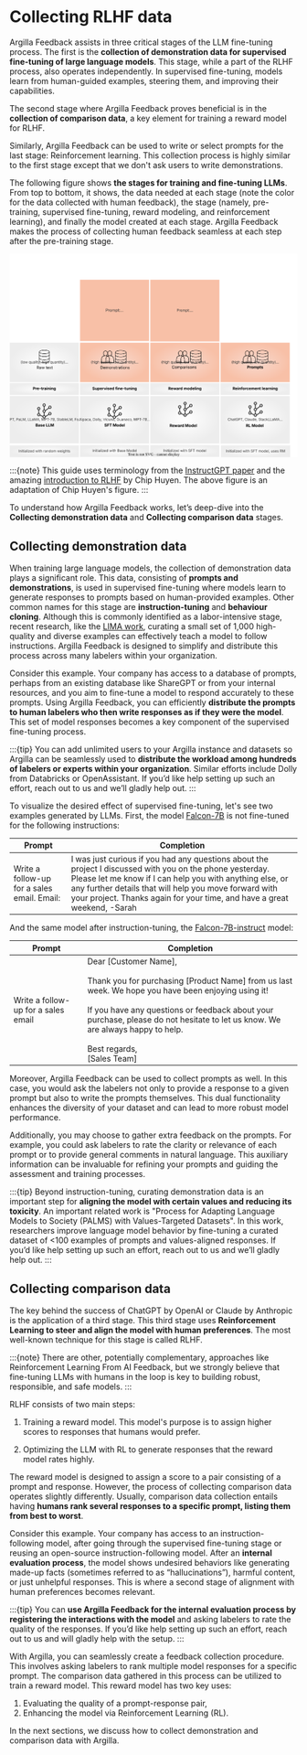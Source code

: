 # Collecting RLHF data
Argilla Feedback assists in three critical stages of the LLM fine-tuning process. The first is the **collection of demonstration data for supervised fine-tuning of large language models**. This stage, while a part of the RLHF process, also operates independently. In supervised fine-tuning, models learn from human-guided examples, steering them, and improving their capabilities.

The second stage where Argilla Feedback proves beneficial is in the **collection of comparison data**, a key element for training a reward model for RLHF.

Similarly, Argilla Feedback can be used to write or select prompts for the last stage: Reinforcement learning. This collection process is highly similar to the first stage except that we don't ask users to write demonstrations.

The following figure shows **the stages for training and fine-tuning LLMs**. From top to bottom, it shows, the data needed at each stage (note the color for the data collected with human feedback), the stage (namely, pre-training, supervised fine-tuning, reward modeling, and reinforcement learning), and finally the model created at each stage. Argilla Feedback makes the process of collecting human feedback seamless at each step after the pre-training stage.

<img src="../../_static/images/llms/rlhf.svg" alt="LLM fine-tuning stages" style="display:block;margin-left:auto;margin-right:auto;">

:::{note}
This guide uses terminology from the [InstructGPT paper](https://openai.com/research/instruction-following) and the amazing [introduction to RLHF](https://huyenchip.com/2023/05/02/rlhf.html) by Chip Huyen. The above figure is an adaptation of Chip Huyen's figure.
:::

To understand how Argilla Feedback works, let’s deep-dive into the **Collecting demonstration data** and **Collecting comparison data** stages.

## Collecting demonstration data

When training large language models, the collection of demonstration data plays a significant role. This data, consisting of **prompts and demonstrations**, is used in supervised fine-tuning where models learn to generate responses to prompts based on human-provided examples. Other common names for this stage are **instruction-tuning** and **behaviour cloning**. Although this is commonly identified as a labor-intensive stage, recent research, like the [LIMA work](https://arxiv.org/abs/2305.11206), curating a small set of 1,000 high-quality and diverse examples can effectively teach a model to follow instructions. Argilla Feedback is designed to simplify and distribute this process across many labelers within your organization.

Consider this example. Your company has access to a database of prompts, perhaps from an existing database like ShareGPT or from your internal resources, and you aim to fine-tune a model to respond accurately to these prompts. Using Argilla Feedback, you can efficiently **distribute the prompts to human labelers who then write responses as if they were the model**. This set of model responses becomes a key component of the supervised fine-tuning process.

:::{tip}
You can add unlimited users to your Argilla instance and datasets so Argilla can be seamlessly used to **distribute the workload among hundreds of labelers or experts within your organization**. Similar efforts include Dolly from Databricks or OpenAssistant. If you’d like help setting up such an effort, reach out to us and we’ll gladly help out.
:::

To visualize the desired effect of supervised fine-tuning, let's see two examples generated by LLMs. First, the model [Falcon-7B](https://huggingface.co/tiiuae/falcon-7b) is not fine-tuned for the following instructions:

| Prompt | Completion |
|--------|------------|
| Write a follow-up for a sales email. Email: | I was just curious if you had any questions about the project I discussed with you on the phone yesterday. Please let me know if I can help you with anything else, or any further details that will help you move forward with your project. Thanks again for your time, and have a great weekend, -Sarah |

And the same model after instruction-tuning, the [Falcon-7B-instruct](https://huggingface.co/tiiuae/falcon-7b-instruct) model:

| Prompt | Completion |
|--------|------------|
| Write a follow-up for a sales email | Dear [Customer Name],<br/><br/>Thank you for purchasing [Product Name] from us last week. We hope you have been enjoying using it!<br/><br/>If you have any questions or feedback about your purchase, please do not hesitate to let us know. We are always happy to help.<br/><br/>Best regards,<br/>[Sales Team] |

Moreover, Argilla Feedback can be used to collect prompts as well. In this case, you would ask the labelers not only to provide a response to a given prompt but also to write the prompts themselves. This dual functionality enhances the diversity of your dataset and can lead to more robust model performance.

Additionally, you may choose to gather extra feedback on the prompts. For example, you could ask labelers to rate the clarity or relevance of each prompt or to provide general comments in natural language. This auxiliary information can be invaluable for refining your prompts and guiding the assessment and training processes.

:::{tip}
Beyond instruction-tuning, curating demonstration data is an important step for **aligning the model with certain values and reducing its toxicity**. An important related work is "Process for Adapting Language Models to Society (PALMS) with Values-Targeted Datasets". In this work, researchers improve language model behavior by fine-tuning a curated dataset of <100 examples of prompts and values-aligned responses. If you’d like help setting up such an effort, reach out to us and we’ll gladly help out.
:::

## Collecting comparison data
The key behind the success of ChatGPT by OpenAI or Claude by Anthropic is the application of a third stage. This third stage uses **Reinforcement Learning to steer and align the model with human preferences**. The most well-known technique for this stage is called RLHF.

:::{note}
There are other, potentially complementary, approaches like Reinforcement Learning From AI Feedback, but we strongly believe that fine-tuning LLMs with humans in the loop is key to building robust, responsible, and safe models.
:::

RLHF consists of two main steps:

1. Training a reward model. This model's purpose is to assign higher scores to responses that humans would prefer.

2. Optimizing the LLM with RL to generate responses that the reward model rates highly.

The reward model is designed to assign a score to a pair consisting of a prompt and response. However, the process of collecting comparison data operates slightly differently. Usually, comparison data collection entails having **humans rank several responses to a specific prompt, listing them from best to worst**.

Consider this example. Your company has access to an instruction-following model, after going through the supervised fine-tuning stage or reusing an open-source instruction-following model. After an **internal evaluation process**, the model shows undesired behaviors like generating made-up facts (sometimes referred to as “hallucinations”), harmful content, or just unhelpful responses. This is where a second stage of alignment with human preferences becomes relevant.

:::{tip}
You can **use Argilla Feedback for the internal evaluation process by registering the interactions with the model** and asking labelers to rate the quality of the responses. If you’d like help setting up such an effort, reach out to us and will gladly help with the setup.
:::

With Argilla, you can seamlessly create a feedback collection procedure. This involves asking labelers to rank multiple model responses for a specific prompt. The comparison data gathered in this process can be utilized to train a reward model. This reward model has two key uses:

1. Evaluating the quality of a prompt-response pair,
2. Enhancing the model via Reinforcement Learning (RL).

In the next sections, we discuss how to collect demonstration and comparison data with Argilla.